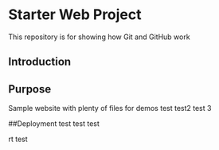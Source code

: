 # Starter Web Project

This repository is for showing how Git and GitHub work

## Introduction

## Purpose 

Sample website with plenty of files for demos
test
test2 test 3

##Deployment
test test test

rt test